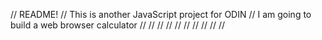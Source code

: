 // README!
// This is another JavaScript project for ODIN
// I am going to build a web browser calculator 
//
//
//
//
//
//
//
//
//
//